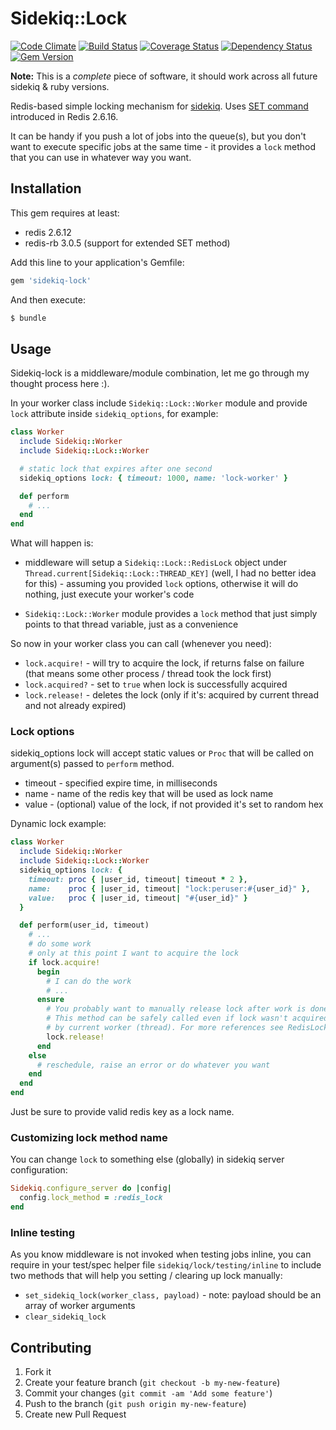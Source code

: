 # Sidekiq::Lock

[![Code Climate](https://codeclimate.com/github/emq/sidekiq-lock.png)](https://codeclimate.com/github/emq/sidekiq-lock)
[![Build Status](https://travis-ci.org/emq/sidekiq-lock.png?branch=master)](https://travis-ci.org/emq/sidekiq-lock)
[![Coverage Status](https://coveralls.io/repos/emq/sidekiq-lock/badge.png)](https://coveralls.io/r/emq/sidekiq-lock)
[![Dependency Status](https://gemnasium.com/emq/sidekiq-lock.png)](https://gemnasium.com/emq/sidekiq-lock)
[![Gem Version](https://badge.fury.io/rb/sidekiq-lock.png)](http://badge.fury.io/rb/sidekiq-lock)

**Note:** This is a _complete_ piece of software, it should work across all future sidekiq & ruby versions.

Redis-based simple locking mechanism for [sidekiq][2]. Uses [SET command][1] introduced in Redis 2.6.16.

It can be handy if you push a lot of jobs into the queue(s), but you don't want to execute specific jobs at the same time - it provides a `lock` method that you can use in whatever way you want.

## Installation

This gem requires at least:
- redis 2.6.12
- redis-rb 3.0.5 (support for extended SET method)

Add this line to your application's Gemfile:

``` ruby
gem 'sidekiq-lock'
```

And then execute:

``` bash
$ bundle
```

## Usage

Sidekiq-lock is a middleware/module combination, let me go through my thought process here :).

In your worker class include `Sidekiq::Lock::Worker` module and provide `lock` attribute inside `sidekiq_options`, for example:

``` ruby
class Worker
  include Sidekiq::Worker
  include Sidekiq::Lock::Worker

  # static lock that expires after one second
  sidekiq_options lock: { timeout: 1000, name: 'lock-worker' }

  def perform
    # ...
  end
end
```

What will happen is:

- middleware will setup a `Sidekiq::Lock::RedisLock` object under `Thread.current[Sidekiq::Lock::THREAD_KEY]` (well, I had no better idea for this) - assuming you provided `lock` options, otherwise it will do nothing, just execute your worker's code

- `Sidekiq::Lock::Worker` module provides a `lock` method that just simply points to that thread variable, just as a convenience

So now in your worker class you can call (whenever you need):

- `lock.acquire!` - will try to acquire the lock, if returns false on failure (that means some other process / thread took the lock first)
- `lock.acquired?` - set to `true` when lock is successfully acquired
- `lock.release!` - deletes the lock (only if it's: acquired by current thread and not already expired)

### Lock options

sidekiq_options lock will accept static values or `Proc` that will be called on argument(s) passed to `perform` method.

- timeout - specified expire time, in milliseconds
- name - name of the redis key that will be used as lock name
- value - (optional) value of the lock, if not provided it's set to random hex

Dynamic lock example:

``` ruby
class Worker
  include Sidekiq::Worker
  include Sidekiq::Lock::Worker
  sidekiq_options lock: {
    timeout: proc { |user_id, timeout| timeout * 2 },
    name:    proc { |user_id, timeout| "lock:peruser:#{user_id}" },
    value:   proc { |user_id, timeout| "#{user_id}" }
  }

  def perform(user_id, timeout)
    # ...
    # do some work
    # only at this point I want to acquire the lock
    if lock.acquire!
      begin
        # I can do the work
        # ...
      ensure
        # You probably want to manually release lock after work is done
        # This method can be safely called even if lock wasn't acquired
        # by current worker (thread). For more references see RedisLock class
        lock.release!
      end
    else
      # reschedule, raise an error or do whatever you want
    end
  end
end
```

Just be sure to provide valid redis key as a lock name.

### Customizing lock method name

You can change `lock` to something else (globally) in sidekiq server configuration:

``` ruby
Sidekiq.configure_server do |config|
  config.lock_method = :redis_lock
end
```

### Inline testing

As you know middleware is not invoked when testing jobs inline, you can require in your test/spec helper file `sidekiq/lock/testing/inline` to include two methods that will help you setting / clearing up lock manually:

- `set_sidekiq_lock(worker_class, payload)` - note: payload should be an array of worker arguments
- `clear_sidekiq_lock`

## Contributing

1. Fork it
2. Create your feature branch (`git checkout -b my-new-feature`)
3. Commit your changes (`git commit -am 'Add some feature'`)
4. Push to the branch (`git push origin my-new-feature`)
5. Create new Pull Request

[1]: http://redis.io/commands/set
[2]: https://github.com/mperham/sidekiq
